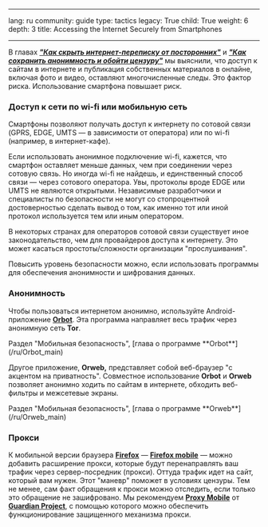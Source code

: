 

---

lang: ru
community: guide
type: tactics
legacy: True
child: True
weight: 6
depth: 3
title: Accessing the Internet Securely from Smartphones

---

В главах [***"Как скрыть интернет-переписку от посторонних"***](/ru/chapter-7) и [***"Как сохранить анонимность и обойти цензуру"***](/ru/chapter-8) мы выяснили, что доступ к сайтам в интернете и публикация собственных материалов в онлайне, включая фото и видео, оставляют многочисленные следы. Это фактор риска. Использование смартфона повышает риск.

### Доступ к сети по wi-fi или мобильную сеть ###

Смартфоны позволяют получать доступ к интернету по сотовой связи (GPRS, EDGE, UMTS — в зависимости от оператора) или по wi-fi (например, в интернет-кафе).

Если использовать анонимное подключение wi-fi, кажется, что смартфон оставляет меньше данных, чем при соединении через сотовую связь. Но иногда wi-fi не найдешь, и единственный способ связи — через сотового оператора. Увы, протоколы вроде EDGE или UMTS не являются открытыми. Независимые разработчики и специалисты по безопасности не могут со стопроцентной достоверностью сделать вывод о том, как именно тот или иной протокол используется тем или иным оператором. 

В некоторых странах для операторов сотовой связи существует иное законодательство, чем для провайдеров доступа к интернету. Это может касаться простоты/сложности организации "прослушивания".

Повысить уровень безопасности можно, если использовать программы для обеспечения анонимности и шифрования данных.

### Анонимность ###

Чтобы пользоваться интернетом анонимно, используйте Android-приложение [**Orbot**](https://www.torproject.org/docs/android.html.en). Эта программа направляет весь трафик через анонимную сеть **Tor**. 

<div class=getstarted markdown=1>
Раздел "Мобильная безопасность", [глава о программе **Orbot**](/ru/Orbot_main)
</div>

Другое приложение, **Orweb,** представляет собой веб-браузер "с акцентом на приватность". Совместное использование **Orbot** и **Orweb** позволяет анонимно ходить по сайтам в интернете, обходить веб-фильтры и межсетевые экраны.

<div class=getstarted markdown=1>
Раздел "Мобильная безопасность", [глава о программе **Orweb**](/ru/Orweb_main)
</div>

### Прокси ###

К мобильной версии браузера [**Firefox**](/ru/glossary#Firefox) — [**Firefox mobile**](http://f-droid.org/repository/browse/?fdid=org.mozilla.firefox) — можно добавить расширение прокси, которые будут перенаправлять ваш трафик через сервер-посредник (прокси). Оттуда трафик идет на сайт, который вам нужен. Этот "маневр" поможет в условиях цензуры. Тем не менее, сам факт обращения к прокси можно отследить, если только это обращение не зашифровано. Мы рекомендуем [**Proxy Mobile**](https://guardianproject.info/apps/proxymob-firefox-add-on/) от [**Guardian Project**](https://guardianproject.info/), с помощью которого можно обеспечить функционирование защищенного механизма прокси.

